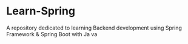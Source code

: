 # Learn-Spring
A repository dedicated to learning Backend development using Spring Framework &amp; Spring Boot with Ja va 
